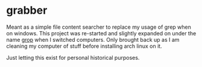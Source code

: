 # grabber

Meant as a simple file content searcher to replace my usage of grep when on windows.
This project was re-started and slightly expanded on under the name [grop](https://github.com/jmnuf/grop) when I switched computers.
Only brought back up as I am cleaning my computer of stuff before installing arch linux on it.

Just letting this exist for personal historical purposes.
